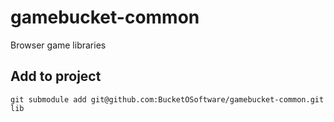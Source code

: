 # gamebucket-common
Browser game libraries

## Add to project

```
git submodule add git@github.com:BucketOSoftware/gamebucket-common.git lib
```
